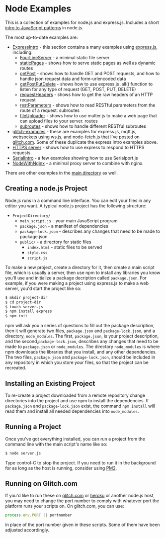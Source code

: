 # Node Examples

This is a collection of examples for node.js and express.js. Includes a short [intro to JavaScript patterns](IntroJavaScriptPatterns.md) in node.js. 

The most up-to-date examples are:
* [ExpressIntro](ExpressIntro) - this section contains a many examples using [express.js](https://expressjs.com), including:
  * [FourLineServer](ExpressIntro/FourLineServer/) - a minimal static file server
  * [staticPages](ExpressIntro/staticPages.js) - shows how to serve static pages as well as dynamic routes
  * [getPost](ExpressIntro/getPost.js) - shows how to handle GET and POST requests, and how to handle json request data and form-urlencoded data
  * [getPostPutDelete](ExpressIntro/getPostPutDelete.js) - shows how to use express.js .all() function to listen for any type of request (GET, POST, PUT, DELETE)
  * [requestHeaders](ExpressIntro/requestHeaders.js) - shows how to get the raw headers of an HTTP request
  * [restParameters](ExpressIntro/restParameters.js) - shows how to read RESTful parameters from the route of a request. 
  subroutes
  * [fileUploader](ExpressIntro/fileUploader.js) - shows how to use multer.js to make a web page that can upload files to your server. 
  routes
  * [subroutes](ExpressIntro/subroutes.js) - shows how to handle different RESTful subroutes
* [glitch-examples](glitch-examples/) - these are examples for express.js, mqtt.js, websockets using ws.js, and  node-fetch.js  that I've posted on [glitch.com](https://glitch.com/@tigoe). Some of these duplicate the express intro examples above.
* [HTTPS server](HttpsServer) - shows how to use express to respond to HTTPS requests. 
* [SerialIntro](SerialIntro) - a few examples showing how to use Serialport.js
* [NodeWithNginx](NodeWithNginx/proxy-server.js) - a minimal proxy server to combine with nginx. 
  
There are other examples in the [main directory](/) as well. 


## Creating a node.js Project

Node.js runs in a command line interface. You can edit your files in any editor you want. A typical node.js project has the following structure:

* ``ProjectDirectory/``
  * ``main_script.js``    - your main JavaScript program
  * ``package.json``      - a manifest of dependencies
  * ``package-lock.json`` - describes any changes that need to be made to package.json
  * ``public/``           - a directory for static files
    * ``index.html``      - static files to be served
    * ``style.css``
    * ``script.js``

To make a new project, create a directory for it, then create a main script file, which is usually a server, then use npm to install any libraries you know you'll use and initialize a package decription called `package.json`. For example, if you were making a project using express.js to make a web server, you'd start the project like so:

````sh
$ mkdir project-dir 
$ cd project-dir
$ touch server.js
$ npm install express
$ npm init
````
 npm will ask you a series of questions to fill out the package description, then it will generate two files, `package.json` and `package-lock.json`, and a directory, `node_modules`.  The first, `package.json`, is your project description, and the second,`package-lock.json`, describes any changes that need to be made to `package.json` or `node_modules`. The directory `node_modules` is where npm downloads the libraries that you install, and any other dependencies. The two files, `package.json` and `package-lock.json`, should be included in any repository in which you store your files, so that the project can be recreated. 

## Installing an Existing Project

 To re-create a project downloaded from a remote repository change directories into the project and use npm to install the dependencies. If `package.json` and `package-lock.json` exist, the command `npm install` will read them and install all needed dependencies into `node_modules`. 

## Running a Project

 Once you've got everything installed, you can run a project from the command line with the main script's name like so:

 ````sh
$ node server.js
 ````

 Type control-C to stop the project. If you need to run it in the background for as long as the host is running, consider using [PM2](https://pm2.keymetrics.io/docs/usage/quick-start/). 

## Running on Glitch.com

If you'd like to run these on [glitch.com](https://www.glitch.com) or [heroku](https://www.heroku.com/) or another node.js host, you may need to change the port number to comply with whatever port the platform runs your scripts on. On glitch.com, you can use:

````js
process.env.PORT || portnumber
````

in place of the port number given in these scripts. Some of them have been adjusted accordingly. 